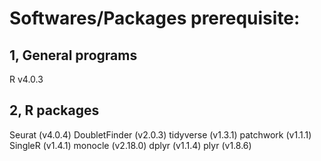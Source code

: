 # Softwares/Packages prerequisite:
## 1, General programs
R v4.0.3
## 2, R packages
Seurat (v4.0.4)
DoubletFinder (v2.0.3)
tidyverse (v1.3.1)
patchwork (v1.1.1)
SingleR (v1.4.1)
monocle (v2.18.0)
dplyr (v1.1.4)
plyr (v1.8.6)
